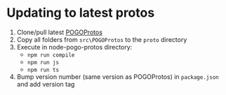 # Updating to latest protos

1. Clone/pull latest [POGOProtos](https://github.com/AeonLucid/POGOProtos)
2. Copy all folders from `src\POGOProtos` to the `proto` directory
3. Execute in node-pogo-protos directory:
    - `npm run compile`
    - `npm run js`
    - `npm run ts`
4. Bump version number (same version as POGOProtos) in `package.json` and add version tag

